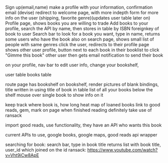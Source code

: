 Sign up(email,name) make a profile with your information, confirmation email (devise)
redirect to welcome page, with more indepth form for more info on the user (shipping, favorite genre)(updates user table later on)
Profile page, shows books you are willing to trade
Add books to your profile, search the API by name, then stores in table by ISBN
foreignkey of book to user
Search bar to look for a book you want, type in name, returns some users who have the book
also on search page, shows small list of people with same genres
click the user, redirects to their profile
page shows other user profile, button next to each book in their booklist to click "Gimme this book"
other user then gets email notification to send their book

on your profile, nav bar to edit user info, change your bookshelf, 


user table
books table

route page has bookshelf
on bookshelf, render pictures of blank bindings, title written in using title of book in table
list of all your books below the shelf
mouse over single book to show info on it

keep track where book is, how long
heat map of loaned books
link to good reads, gem, mark on page when finished reading
definitely take use of ransack

import good reads, use functionality, they have an API
who wants this book

current APIs to use, google books, google maps, good reads api wrapper


searching for book:
search bar, type in book title
returns list with book title, user_id which joined on the id
ransack: https://www.youtube.com/watch?v=Vht9iCw8ApE
